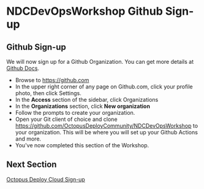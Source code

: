 # NDCDevOpsWorkshop Github Sign-up

## Github Sign-up

We will now sign up for a Github Organization. You can get more details at [Github Docs](https://docs.github.com/en/organizations/collaborating-with-groups-in-organizations/creating-a-new-organization-from-scratch).

* Browse to <https://github.com>
* In the upper right corner of any page on Github.com, click your profile photo, then click Settings. 
* In the **Access** section of the sidebar, click Organizations
* In the **Organizations** section, click **New organization**
* Follow the prompts to create your organization. 
* Open your Git client of choice and clone https://github.com/OctopusDeployCommunity/NDCDevOpsWorkshop to your organization. This will be where you will set up your Github Actions and more.
* You've now completed this section of the Workshop. 

## Next Section

[Octopus Deploy Cloud Sign-up](04_Octopus_Deploy_Cloud_Sign-up.md)